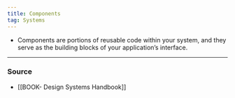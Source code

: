 ```yaml
---
title: Components
tag: Systems
---
```


- Components are portions of reusable code within your system, and they serve as the building blocks of your application’s interface.

--- 
### Source
- [[BOOK- Design Systems Handbook]]